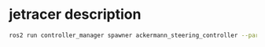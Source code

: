 # jetracer description
```bash
ros2 run controller_manager spawner ackermann_steering_controller --param-file ./src/jetracer_description/config/jetracer_controllers.yaml --ros-args -r __ns:=/jetracer
```
